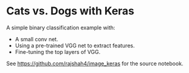 # Cats vs. Dogs with Keras

A simple binary classification example with:

* A small conv net.
* Using a pre-trained VGG net to extract features.
* Fine-tuning the top layers of VGG.


See https://github.com/rajshah4/image_keras for the source notebook.